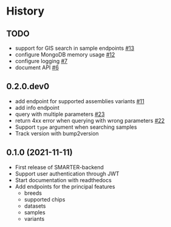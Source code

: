 
History
=======

TODO
----

* support for GIS search in sample endpoints [#13](https://github.com/cnr-ibba/SMARTER-backend/issues/13)
* configure MongoDB memory usage [#12](https://github.com/cnr-ibba/SMARTER-backend/issues/12)
* configure logging [#7](https://github.com/cnr-ibba/SMARTER-backend/issues/7)
* document API [#6](https://github.com/cnr-ibba/SMARTER-backend/issues/6)

0.2.0.dev0
----------

* add endpoint for supported assemblies variants [#11](https://github.com/cnr-ibba/SMARTER-backend/issues/11)
* add info endpoint
* query with multiple parameters [#23](https://github.com/cnr-ibba/SMARTER-backend/issues/23)
* return 4xx error when querying with wrong parameters [#22](https://github.com/cnr-ibba/SMARTER-backend/issues/22)
* Support `type` argument when searching samples
* Track version with bump2version

0.1.0 (2021-11-11)
------------------

* First release of SMARTER-backend
* Support user authentication through JWT
* Start documentation with readthedocs
* Add endpoints for the principal features
  * breeds
  * supported chips
  * datasets
  * samples
  * variants
